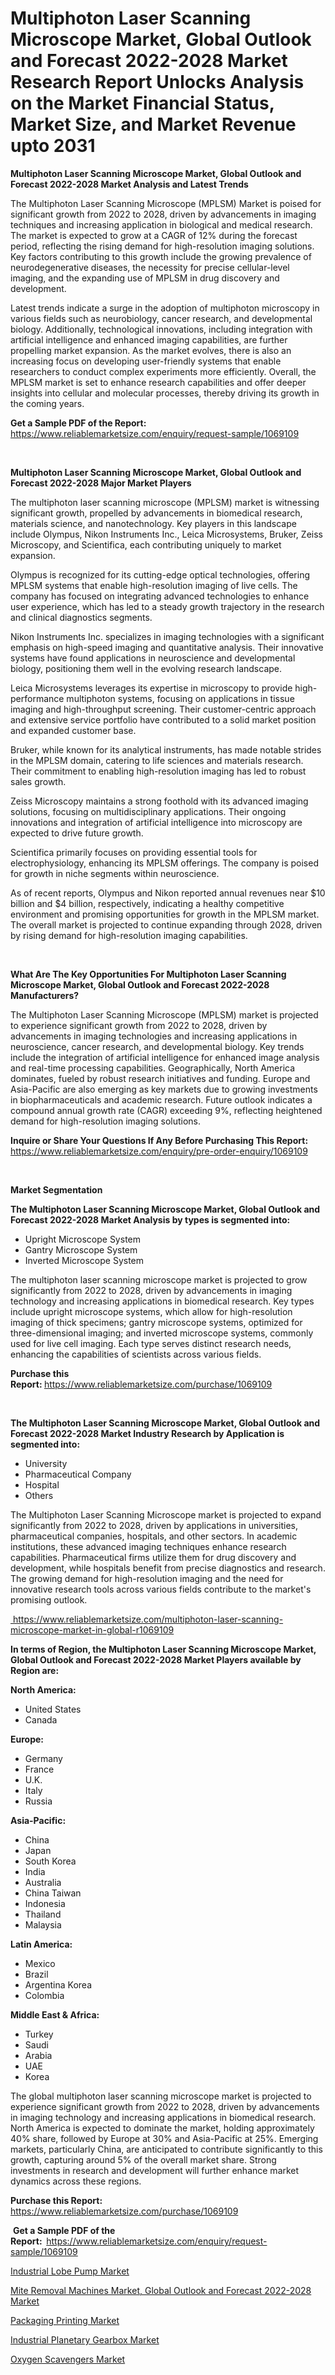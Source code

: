 <p><h1>Multiphoton Laser Scanning Microscope Market, Global Outlook and Forecast 2022-2028 Market Research Report Unlocks Analysis on the Market Financial Status, Market Size, and Market Revenue upto 2031</h1></p><p><strong>Multiphoton Laser Scanning Microscope Market, Global Outlook and Forecast 2022-2028 Market Analysis and Latest Trends</strong></p>
<p><p>The Multiphoton Laser Scanning Microscope (MPLSM) Market is poised for significant growth from 2022 to 2028, driven by advancements in imaging techniques and increasing application in biological and medical research. The market is expected to grow at a CAGR of 12% during the forecast period, reflecting the rising demand for high-resolution imaging solutions. Key factors contributing to this growth include the growing prevalence of neurodegenerative diseases, the necessity for precise cellular-level imaging, and the expanding use of MPLSM in drug discovery and development.</p><p>Latest trends indicate a surge in the adoption of multiphoton microscopy in various fields such as neurobiology, cancer research, and developmental biology. Additionally, technological innovations, including integration with artificial intelligence and enhanced imaging capabilities, are further propelling market expansion. As the market evolves, there is also an increasing focus on developing user-friendly systems that enable researchers to conduct complex experiments more efficiently. Overall, the MPLSM market is set to enhance research capabilities and offer deeper insights into cellular and molecular processes, thereby driving its growth in the coming years.</p></p>
<p><strong>Get a Sample PDF of the Report:&nbsp;</strong> <a href="https://www.reliablemarketsize.com/enquiry/request-sample/1069109?utm_campaign=1615&utm_medium=2&utm_source=Github&utm_content=ia&utm_term=29102024&utm_id=multiphoton-laser-scanning-microscope-market-global-outlook-and-forecast-2022-2028">https://www.reliablemarketsize.com/enquiry/request-sample/1069109</a></p>
<p>&nbsp;</p>
<p><strong>Multiphoton Laser Scanning Microscope Market, Global Outlook and Forecast 2022-2028 Major Market Players</strong></p>
<p><p>The multiphoton laser scanning microscope (MPLSM) market is witnessing significant growth, propelled by advancements in biomedical research, materials science, and nanotechnology. Key players in this landscape include Olympus, Nikon Instruments Inc., Leica Microsystems, Bruker, Zeiss Microscopy, and Scientifica, each contributing uniquely to market expansion.</p><p>Olympus is recognized for its cutting-edge optical technologies, offering MPLSM systems that enable high-resolution imaging of live cells. The company has focused on integrating advanced technologies to enhance user experience, which has led to a steady growth trajectory in the research and clinical diagnostics segments.</p><p>Nikon Instruments Inc. specializes in imaging technologies with a significant emphasis on high-speed imaging and quantitative analysis. Their innovative systems have found applications in neuroscience and developmental biology, positioning them well in the evolving research landscape.</p><p>Leica Microsystems leverages its expertise in microscopy to provide high-performance multiphoton systems, focusing on applications in tissue imaging and high-throughput screening. Their customer-centric approach and extensive service portfolio have contributed to a solid market position and expanded customer base.</p><p>Bruker, while known for its analytical instruments, has made notable strides in the MPLSM domain, catering to life sciences and materials research. Their commitment to enabling high-resolution imaging has led to robust sales growth.</p><p>Zeiss Microscopy maintains a strong foothold with its advanced imaging solutions, focusing on multidisciplinary applications. Their ongoing innovations and integration of artificial intelligence into microscopy are expected to drive future growth.</p><p>Scientifica primarily focuses on providing essential tools for electrophysiology, enhancing its MPLSM offerings. The company is poised for growth in niche segments within neuroscience.</p><p>As of recent reports, Olympus and Nikon reported annual revenues near $10 billion and $4 billion, respectively, indicating a healthy competitive environment and promising opportunities for growth in the MPLSM market. The overall market is projected to continue expanding through 2028, driven by rising demand for high-resolution imaging capabilities.</p></p>
<p>&nbsp;</p>
<p><strong>What Are The Key Opportunities For Multiphoton Laser Scanning Microscope Market, Global Outlook and Forecast 2022-2028 Manufacturers?</strong></p>
<p><p>The Multiphoton Laser Scanning Microscope (MPLSM) market is projected to experience significant growth from 2022 to 2028, driven by advancements in imaging technologies and increasing applications in neuroscience, cancer research, and developmental biology. Key trends include the integration of artificial intelligence for enhanced image analysis and real-time processing capabilities. Geographically, North America dominates, fueled by robust research initiatives and funding. Europe and Asia-Pacific are also emerging as key markets due to growing investments in biopharmaceuticals and academic research. Future outlook indicates a compound annual growth rate (CAGR) exceeding 9%, reflecting heightened demand for high-resolution imaging solutions.</p></p>
<p><strong>Inquire or Share Your Questions If Any Before Purchasing This Report:</strong> <a href="https://www.reliablemarketsize.com/enquiry/pre-order-enquiry/1069109?utm_campaign=1615&utm_medium=2&utm_source=Github&utm_content=ia&utm_term=29102024&utm_id=multiphoton-laser-scanning-microscope-market-global-outlook-and-forecast-2022-2028">https://www.reliablemarketsize.com/enquiry/pre-order-enquiry/1069109</a></p>
<p>&nbsp;</p>
<p><strong>Market Segmentation</strong></p>
<p><strong>The Multiphoton Laser Scanning Microscope Market, Global Outlook and Forecast 2022-2028 Market Analysis by types is segmented into:</strong></p>
<p><ul><li>Upright Microscope System</li><li>Gantry Microscope System</li><li>Inverted Microscope System</li></ul></p>
<p><p>The multiphoton laser scanning microscope market is projected to grow significantly from 2022 to 2028, driven by advancements in imaging technology and increasing applications in biomedical research. Key types include upright microscope systems, which allow for high-resolution imaging of thick specimens; gantry microscope systems, optimized for three-dimensional imaging; and inverted microscope systems, commonly used for live cell imaging. Each type serves distinct research needs, enhancing the capabilities of scientists across various fields.</p></p>
<p><strong>Purchase this Report:&nbsp;</strong><a href="https://www.reliablemarketsize.com/purchase/1069109?utm_campaign=1615&utm_medium=2&utm_source=Github&utm_content=ia&utm_term=29102024&utm_id=multiphoton-laser-scanning-microscope-market-global-outlook-and-forecast-2022-2028">https://www.reliablemarketsize.com/purchase/1069109</a></p>
<p>&nbsp;</p>
<p><strong>The Multiphoton Laser Scanning Microscope Market, Global Outlook and Forecast 2022-2028 Market Industry Research by Application is segmented into:</strong></p>
<p><ul><li>University</li><li>Pharmaceutical Company</li><li>Hospital</li><li>Others</li></ul></p>
<p><p>The Multiphoton Laser Scanning Microscope market is projected to expand significantly from 2022 to 2028, driven by applications in universities, pharmaceutical companies, hospitals, and other sectors. In academic institutions, these advanced imaging techniques enhance research capabilities. Pharmaceutical firms utilize them for drug discovery and development, while hospitals benefit from precise diagnostics and research. The growing demand for high-resolution imaging and the need for innovative research tools across various fields contribute to the market's promising outlook.</p></p>
<p><a href="https://www.reliablemarketsize.com/multiphoton-laser-scanning-microscope-market-in-global-r1069109?utm_campaign=1615&utm_medium=2&utm_source=Github&utm_content=ia&utm_term=29102024&utm_id=multiphoton-laser-scanning-microscope-market-global-outlook-and-forecast-2022-2028">&nbsp;https://www.reliablemarketsize.com/multiphoton-laser-scanning-microscope-market-in-global-r1069109</a></p>
<p><strong>In terms of Region, the Multiphoton Laser Scanning Microscope Market, Global Outlook and Forecast 2022-2028 Market Players available by Region are:</strong></p>
<p>
    <p> <strong> North America: </strong>
        <ul>
            <li>United States</li>
            <li>Canada</li>
        </ul>
        </p> 
    <p> <strong> Europe: </strong>
        <ul>
            <li>Germany</li>
            <li>France</li>
            <li>U.K.</li>
            <li>Italy</li>
            <li>Russia</li>
        </ul>
        </p> 
    <p> <strong> Asia-Pacific: </strong>
        <ul>
            <li>China</li>
            <li>Japan</li>
            <li>South Korea</li>
            <li>India</li>
            <li>Australia</li>
            <li>China Taiwan</li>
            <li>Indonesia</li>
            <li>Thailand</li>
            <li>Malaysia</li>
        </ul>
        </p> 
    <p> <strong> Latin America: </strong>
        <ul>
            <li>Mexico</li>
            <li>Brazil</li>
            <li>Argentina Korea</li>
            <li>Colombia</li>
        </ul>
        </p> 
    <p> <strong> Middle East & Africa: </strong>
        <ul>
            <li>Turkey</li>
            <li>Saudi</li>
            <li>Arabia</li>
            <li>UAE</li>
            <li>Korea</li>
        </ul>
    </p>
    </p>
<p><p>The global multiphoton laser scanning microscope market is projected to experience significant growth from 2022 to 2028, driven by advancements in imaging technology and increasing applications in biomedical research. North America is expected to dominate the market, holding approximately 40% share, followed by Europe at 30% and Asia-Pacific at 25%. Emerging markets, particularly China, are anticipated to contribute significantly to this growth, capturing around 5% of the overall market share. Strong investments in research and development will further enhance market dynamics across these regions.</p></p>
<p><strong>Purchase this Report: </strong><a href="https://www.reliablemarketsize.com/purchase/1069109?utm_campaign=1615&utm_medium=2&utm_source=Github&utm_content=ia&utm_term=29102024&utm_id=multiphoton-laser-scanning-microscope-market-global-outlook-and-forecast-2022-2028">https://www.reliablemarketsize.com/purchase/1069109</a></p>
<p>&nbsp;<strong>Get a Sample PDF of the Report:&nbsp;&nbsp;</strong><a href="https://www.reliablemarketsize.com/enquiry/request-sample/1069109?utm_campaign=1615&utm_medium=2&utm_source=Github&utm_content=ia&utm_term=29102024&utm_id=multiphoton-laser-scanning-microscope-market-global-outlook-and-forecast-2022-2028">https://www.reliablemarketsize.com/enquiry/request-sample/1069109</a></p>
<p><strong></strong></p>
<p><p><a href="https://www.linkedin.com/pulse/industrial-lobe-pump-mosaic-piecing-together-global-market-k5o7c?utm_campaign=1615&utm_medium=2&utm_source=Github&utm_content=ia&utm_term=29102024&utm_id=multiphoton-laser-scanning-microscope-market-global-outlook-and-forecast-2022-2028">Industrial Lobe Pump Market</a></p><p><a href="https://github.com/NargisHussain432/Market-Research-Report-List-1/blob/main/mite-removal-machines-market-global-outlook-and-forecast-2022-2028-market.md?utm_campaign=1615&utm_medium=2&utm_source=Github&utm_content=ia&utm_term=29102024&utm_id=multiphoton-laser-scanning-microscope-market-global-outlook-and-forecast-2022-2028">Mite Removal Machines Market, Global Outlook and Forecast 2022-2028 Market</a></p><p><a href="https://www.linkedin.com/pulse/packaging-printing-value-chain-analysis-from-raw-materials-end-user-0apse?utm_campaign=1615&utm_medium=2&utm_source=Github&utm_content=ia&utm_term=29102024&utm_id=multiphoton-laser-scanning-microscope-market-global-outlook-and-forecast-2022-2028">Packaging Printing Market</a></p><p><a href="https://www.linkedin.com/pulse/industrial-planetary-gearbox-market-pulse-113-expansion-tqt3e?utm_campaign=1615&utm_medium=2&utm_source=Github&utm_content=ia&utm_term=29102024&utm_id=multiphoton-laser-scanning-microscope-market-global-outlook-and-forecast-2022-2028">Industrial Planetary Gearbox Market</a></p><p><a href="https://www.linkedin.com/pulse/unveiling-market-trends-global-oxygen-scavengers-growth-regional-sv6je?utm_campaign=1615&utm_medium=2&utm_source=Github&utm_content=ia&utm_term=29102024&utm_id=multiphoton-laser-scanning-microscope-market-global-outlook-and-forecast-2022-2028">Oxygen Scavengers Market</a></p></p>